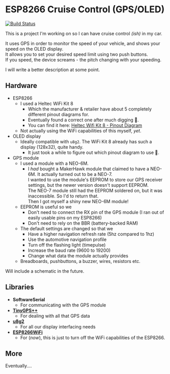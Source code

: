 # ESP8266 Cruise Control (GPS/OLED) 
[![Build Status](https://travis-ci.com/cohaolain/CruiseControl-ESP8266.svg?branch=master)](https://travis-ci.com/cohaolain/CruiseControl-ESP8266)

This is a project I'm working on so I can have cruise control _(ish)_ in my car.

It uses GPS in order to monitor the speed of your vehicle,
and shows your speed on the OLED display.  
It allows you to set your desired speed limit using two push buttons.  
If you speed, the device screams - the pitch changing with your speeding.

I will write a better description at some point.

## Hardware

-   ESP8266
    -   I used a Heltec WiFi Kit 8
        -   Which the manufacturer & retailer have about 5 completely different pinout diagrams for.
        -   Eventually found a correct one after much digging 😤.
        -   You can find it here: [Heltec Wifi Kit 8 - Pinout Diagram](diagrams/Heltec_WiFi_Kit_8_Pinout_Diagram.pdf)
    -   Not actually using the WiFi capabilities of this myself, _yet_.
-   OLED display
    -   Ideally compatible with `u8g2`.
        The WiFi Kit 8 already has such a display (128x32), quite handy.
        -   It just took a while to figure out which pinout diagram to use 😤.
-   GPS module
    -   I used a module with a NEO-6M.
        -   I _had_ bought a MakerHawk module that claimed to have a NEO-6M.
            It actually turned out to be a NEO-7.  
            I wanted to use the module's EEPROM to store our GPS receiver settings,
            but the newer version doesn't support EEPROM.  
            The NEO-7 module still had the EEPROM soldered on,
            but it was inaccessible. So I'd to return that.  
            Then I got myself a shiny new NEO-6M module!
    -   EEPROM is useful so we
        -   Don't need to connect the RX pin of the GPS module
            (I ran out of easily usable pins on my ESP8266)
        -   Don't need to rely on the BBR (battery-backed RAM)
    -   The default settings are changed so that we
        -   Have a higher navigation refresh rate (5hz compared to 1hz)
        -   Use the automotive navigation profile
        -   Turn off the flashing light (timepulse)
        -   Increase the baud rate (9600 to 19200)
        -   Change what data the module actually provides
    -   Breadboards, pushbuttons, a buzzer, wires, resistors etc.

Will include a schematic in the future.

## Libraries

-   **SoftwareSerial**
    -   For communicating with the GPS module
-   [**TinyGPS++**](https://github.com/mikalhart/TinyGPSPlus)
    -   For dealing with all that GPS data
-   [**u8g2**](https://github.com/olikraus/u8g2/wiki/fntlistall)
    -   For all our display interfacing needs
-   [**ESP8266WiFi**](https://github.com/esp8266/Arduino/tree/master/libraries/ESP8266WiFi)
    -   For (_now_), this is just to turn off the WiFi capabilities of the ESP8266.

## More

Eventually....
